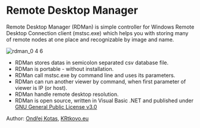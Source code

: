 Remote Desktop Manager
======================

Remote Desktop Manager (RDMan) is simple controller for Windows Remote Desktop Connection client (mstsc.exe) which helps you with storing many of remote nodes at one place and recognizable by image and name.

![rdman_0 4 6](https://cloud.githubusercontent.com/assets/6234196/5060432/d3228654-6d54-11e4-9653-d7f22f2ea38f.png)

* RDMan stores datas in semicolon separated csv database file.
* RDMan is portable - without installation.
* RDMan call mstsc.exe by command line and uses its parameters.
* RDMan can run another viewer by command, when first parameter of viewer is IP (or host).
* RDMan handle remote desktop resolution.
* RDMan is open source, written in Visual Basic .NET and published under [GNU General Public License v3.0](http://www.gnu.org/licenses/gpl-3.0.txt)

Author: [Ondřej Kotas](mailto:ok@krtkovo.eu), [KRtkovo.eu](http://krtkovo.eu/)
